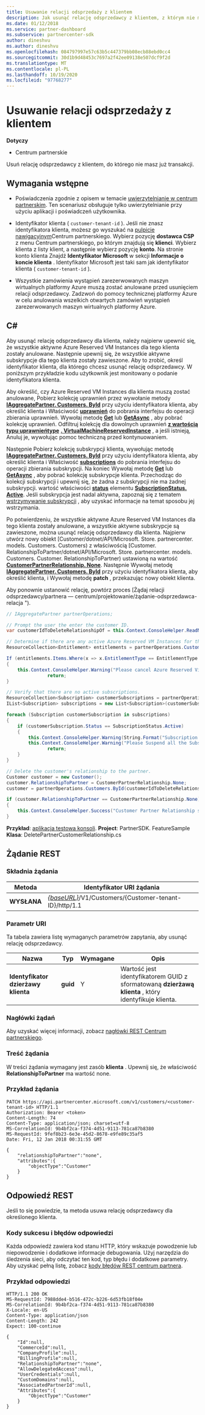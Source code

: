 ```yaml
---
title: Usuwanie relacji odsprzedaży z klientem
description: Jak usunąć relację odsprzedawcy z klientem, z którym nie masz już transakcji.
ms.date: 01/12/2018
ms.service: partner-dashboard
ms.subservice: partnercenter-sdk
author: dineshvu
ms.author: dineshvu
ms.openlocfilehash: 084797997e57c63b5c447379bb08ecb88ebd0cc4
ms.sourcegitcommit: 30d1b9d48453c7697a2f42ee09138e507dcf9f2d
ms.translationtype: MT
ms.contentlocale: pl-PL
ms.lasthandoff: 10/19/2020
ms.locfileid: "97768277"
---
```

# <a name="remove-a-reseller-relationship-with-a-customer"></a>Usuwanie relacji odsprzedaży z klientem

**Dotyczy**

- Centrum partnerskie

Usuń relację odsprzedawcy z klientem, do którego nie masz już transakcji.

## <a name="prerequisites"></a>Wymagania wstępne

- Poświadczenia zgodnie z opisem w temacie [uwierzytelnianie w centrum partnerskim](partner-center-authentication.md). Ten scenariusz obsługuje tylko uwierzytelnianie przy użyciu aplikacji i poświadczeń użytkownika.

- Identyfikator klienta ( `customer-tenant-id` ). Jeśli nie znasz identyfikatora klienta, możesz go wyszukać na [pulpicie nawigacyjnym](https://partner.microsoft.com/dashboard)Centrum partnerskiego. Wybierz pozycję **dostawca CSP** z menu Centrum partnerskiego, po którym znajdują się **klienci**. Wybierz klienta z listy klient, a następnie wybierz pozycję **konto**. Na stronie konto klienta Znajdź **Identyfikator Microsoft** w sekcji **Informacje o koncie klienta** . Identyfikator Microsoft jest taki sam jak identyfikator klienta ( `customer-tenant-id` ).

- Wszystkie zamówienia wystąpień zarezerwowanych maszyn wirtualnych platformy Azure muszą zostać anulowane przed usunięciem relacji odsprzedawcy. Zadzwoń do pomocy technicznej platformy Azure w celu anulowania wszelkich otwartych zamówień wystąpień zarezerwowanych maszyn wirtualnych platformy Azure.

## <a name="c"></a>C\#

Aby usunąć relację odsprzedawcy dla klienta, należy najpierw upewnić się, że wszystkie aktywne Azure Reserved VM Instances dla tego klienta zostały anulowane. Następnie upewnij się, że wszystkie aktywne subskrypcje dla tego klienta zostały zawieszone. Aby to zrobić, określ identyfikator klienta, dla którego chcesz usunąć relację odsprzedawcy. W poniższym przykładzie kodu użytkownik jest monitowany o podanie identyfikatora klienta.

Aby określić, czy Azure Reserved VM Instances dla klienta muszą zostać anulowane, Pobierz kolekcję uprawnień przez wywołanie metody [**IAggregatePartner. Customers. ById**](/dotnet/api/microsoft.store.partnercenter.customers.icustomercollection.byid) przy użyciu identyfikatora klienta, aby określić klienta i Właściwość [**uprawnień**](/dotnet/api/microsoft.store.partnercenter.customers.icustomer.subscriptions) do pobrania interfejsu do operacji zbierania uprawnień. Wywołaj metodę [**Get**](/dotnet/api/microsoft.store.partnercenter.subscriptions.isubscriptioncollection.get) lub [**GetAsync**](/dotnet/api/microsoft.store.partnercenter.subscriptions.isubscriptioncollection.getasync) , aby pobrać kolekcję uprawnień. Odfiltruj kolekcję dla dowolnych uprawnień [**z wartością typu uprawnieńtype**](entitlement-resources.md#entitlementtype) [**. VirtualMachineReservedInstance**](entitlement-resources.md#entitlementtype) , a jeśli istnieją, Anuluj je, wywołując pomoc techniczną przed kontynuowaniem.

Następnie Pobierz kolekcję subskrypcji klienta, wywołując metodę [**IAggregatePartner. Customers. ById**](/dotnet/api/microsoft.store.partnercenter.customers.icustomercollection.byid) przy użyciu identyfikatora klienta, aby określić klienta i Właściwość [**subscriptions**](/dotnet/api/microsoft.store.partnercenter.customers.icustomer.subscriptions) do pobrania interfejsu do operacji zbierania subskrypcji. Na koniec Wywołaj metodę [**Get**](/dotnet/api/microsoft.store.partnercenter.subscriptions.isubscriptioncollection.get) lub [**GetAsync**](/dotnet/api/microsoft.store.partnercenter.subscriptions.isubscriptioncollection.getasync) , aby pobrać kolekcję subskrypcje klienta. Przechodząc do kolekcji subskrypcji i upewnij się, że żadna z subskrypcji nie ma żadnej subskrypcji. wartość właściwości [**status**](/dotnet/api/microsoft.store.partnercenter.models.subscriptions.subscription.status) elementu [**SubscriptionStatus. Active**](/dotnet/api/microsoft.store.partnercenter.models.subscriptions.subscriptionstatus). Jeśli subskrypcja jest nadal aktywna, zapoznaj się z tematem [wstrzymywanie subskrypcji](https://review.docs.microsoft.com/partner-center/develop/suspend-a-subscription) , aby uzyskać informacje na temat sposobu jej wstrzymania.

Po potwierdzeniu, że wszystkie aktywne Azure Reserved VM Instances dla tego klienta zostały anulowane, a wszystkie aktywne subskrypcje są zawieszone, można usunąć relację odsprzedawcy dla klienta. Najpierw utwórz nowy obiekt [Customer/dotnet/API/Microsoft. Store. partnercenter. models. Customers. Customers) z właściwością [Customer. RelationshipToPartner/dotnet/API/Microsoft. Store. partnercenter. models. Customers. Customer. RelationshipToPartner) ustawioną na wartość [**CustomerPartnerRelationship. None**](/dotnet/api/microsoft.store.partnercenter.models.customers.customerpartnerrelationship). Następnie Wywołaj metodę [**IAggregatePartner. Customers. ById**](/dotnet/api/microsoft.store.partnercenter.customers.icustomercollection.byid) przy użyciu identyfikatora klienta, aby określić klienta, i Wywołaj metodę **patch** , przekazując nowy obiekt klienta.

Aby ponownie ustanowić relację, powtórz proces [Żądaj relacji odsprzedawcy/partnera — centrum/projektowanie/żądanie-odsprzedawca-relacja ").

``` csharp
// IAggregatePartner partnerOperations;

// Prompt the user the enter the customer ID.
var customerIdToDeleteRelationshipOf = this.Context.ConsoleHelper.ReadNonEmptyString("Please enter the ID of the customer you want to delete the relationship with", "The customer ID can't be empty");

// Determine if there are any active Azure Reserved VM Instances for this customer.
ResourceCollection<Entitlement> entitlements = partnerOperations.Customers.ById(customerIdToDeleteRelationshipOf).Entitlements.Get();

If (entitlements.Items.Where(x => x.EntitlementType == EntitlementType.VirtualMachineReservedInstance).Any())
{
    this.Context.ConsoleHelper.Warning("Please cancel Azure Reserved Virtual Machine Instance orders through support and try again. Aborting the delete customer relationship operation");
               return;
}

// Verify that there are no active subscriptions.
ResourceCollection<Subscription> customerSubscriptions = partnerOperations.Customers.ById(customerIdToDeleteRelationshipOf).Subscriptions.Get();
IList<Subscription> subscriptions = new List<Subscription>(customerSubscriptions.Items);

foreach (Subscription customerSubscription in subscriptions)
{
    if (customerSubscription.Status == SubscriptionStatus.Active)
    {
        this.Context.ConsoleHelper.Warning(String.Format("Subscription with ID :{0}  OfferName: {1} cannot be in active state, ", customerSubscription.Id, customerSubscription.OfferName));
        this.Context.ConsoleHelper.Warning("Please Suspend all the Subscriptions and try again. Aborting the delete customer relationship operation");
               return;
    }
}

// Delete the customer's relationship to the partner.
Customer customer = new Customer();
customer.RelationshipToPartner = CustomerPartnerRelationship.None;
customer = partnerOperations.Customers.ById(customerIdToDeleteRelationshipOf).Patch(customer);

if (customer.RelationshipToPartner == CustomerPartnerRelationship.None)
{
    this.Context.ConsoleHelper.Success("Customer Partner Relationship successfully deleted");
}
```

**Przykład**: [aplikacja testowa konsoli](console-test-app.md). **Project**: PartnerSDK. FeatureSample **Klasa**: DeletePartnerCustomerRelationship.cs

## <a name="rest-request"></a>Żądanie REST

### <a name="request-syntax"></a>Składnia żądania

| Metoda     | Identyfikator URI żądania                                                                                                                           |
|------------|---------------------------------------------------------------------------------------------------------------------------------------|
| **WYSŁANA**  | [*{baseURL}*](partner-center-rest-urls.md)/V1/Customers/{Customer-tenant-ID}/http/1.1 |

### <a name="uri-parameter"></a>Parametr URI

Ta tabela zawiera listę wymaganych parametrów zapytania, aby usunąć relację odsprzedawcy.

| Nazwa                   | Typ     | Wymagane | Opis                                                                        |
|------------------------|----------|----------|------------------------------------------------------------------------------------|
| **Identyfikator dzierżawy klienta** | **guid** | Y        | Wartość jest identyfikatorem GUID z sformatowaną **dzierżawą klienta** , który identyfikuje klienta. |

### <a name="request-headers"></a>Nagłówki żądań

Aby uzyskać więcej informacji, zobacz [nagłówki REST Centrum partnerskiego](headers.md).

### <a name="request-body"></a>Treść żądania

W treści żądania wymagany jest zasób **klienta** . Upewnij się, że właściwość **RelationshipToPartner** ma wartość none.

### <a name="request-example"></a>Przykład żądania

```http
PATCH https://api.partnercenter.microsoft.com/v1/customers/<customer-tenant-id> HTTP/1.1
Authorization: Bearer <token>
Content-Length: 74
Content-Type: application/json; charset=utf-8
MS-CorrelationId: 9b4bf2ca-f374-4d51-9113-781ca87b8380
MS-RequestId: 9fef8b23-6e3e-45d2-8678-e9fe89c35af5
Date: Fri, 12 Jan 2018 00:31:55 GMT

{
    "relationshipToPartner":"none",
    "attributes":{
        "objectType":"Customer"
    }
}
```

## <a name="rest-response"></a>Odpowiedź REST

Jeśli to się powiedzie, ta metoda usuwa relację odsprzedawcy dla określonego klienta.

### <a name="response-success-and-error-codes"></a>Kody sukcesu i błędów odpowiedzi

Każda odpowiedź zawiera kod stanu HTTP, który wskazuje powodzenie lub niepowodzenie i dodatkowe informacje debugowania. Użyj narzędzia do śledzenia sieci, aby odczytać ten kod, typ błędu i dodatkowe parametry. Aby uzyskać pełną listę, zobacz [kody błędów REST centrum partnera](error-codes.md).

### <a name="response-example"></a>Przykład odpowiedzi

```http
HTTP/1.1 200 OK
MS-RequestId: 7988dde4-b516-472c-b226-6d53fb18f04e
MS-CorrelationId: 9b4bf2ca-f374-4d51-9113-781ca87b8380
X-Locale: en-US
Content-Type: application/json
Content-Length: 242
Expect: 100-continue

{
    "Id":null,
    "CommerceId":null,
    "CompanyProfile":null,
    "BillingProfile":null,
    "RelationshipToPartner":"none",
    "AllowDelegatedAccess":null,
    "UserCredentials":null,
    "CustomDomains":null,
    "AssociatedPartnerId":null,
    "Attributes":{
        "ObjectType":"Customer"
    }
}
```

